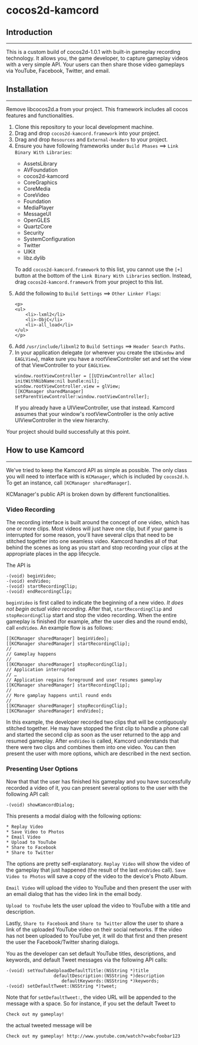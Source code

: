 # cocos2d-kamcord


## Introduction
----

This is a custom build of cocos2d-1.0.1 with built-in gameplay recording technology.
It allows you, the game developer, to capture gameplay videos with a very simple API.
Your users can then share those video gameplays via YouTube, Facebook, Twitter, and email.


## Installation
----

Remove libcocos2d.a from your project. This framework includes all cocos features and functionalities.

<ol>
<li>Clone this repository to your local development machine.</li>
<li>Drag and drop <code>cocos2d-kamcord.framework</code> into your project.</li>
<li>Drag and drop <code>Resources</code> and <code>External-headers</code> to your project.</li>
<li>Ensure you have following frameworks under <code>Build Phases</code> ==> <code>Link Binary With Libraries</code>:</li>
	<p>
	<ul>
        <li>AssetsLibrary</li>
        <li>AVFoundation</li>
        <li>cocos2d-kamcord</li>
        <li>CoreGraphics</li>
        <li>CoreMedia</li>
        <li>CoreVideo</li>
        <li>Foundation</li>
        <li>MediaPlayer</li>
        <li>MessageUI</li>
        <li>OpenGLES</li>
        <li>QuartzCore</li>
        <li>Security</li>
        <li>SystemConfiguration</li>
        <li>Twitter</li>
        <li>UIKit</li>
        <li>libz.dylib</li>
    </ul>
    </p>

<p>
To add <code>cocos2d-kamcord.framework</code> to this list, you cannot use the <code>[+]</code> button at the bottom of the <code>Link Binary With Libraries</code> section. Instead, drag <code>cocos2d-kamcord.framework</code> from your project to this list.
<p>

<li>Add the following to <code>Build Settings</code> ==> <code>Other Linker Flags</code>: </li>

    <p>
    <ul>
        <li>-lxml2</li>
        <li>-ObjC</li>
        <li>-all_load</li>
    </ul>
    </p>

<li>Add <code>/usr/include/libxml2</code> to <code>Build Settings</code> ==> <code>Header Search Paths</code>.</li>

<li>In your application delegate (or wherever you create the <code>UIWindow</code> and <code>EAGLView</code>), make sure you have a rootViewController set and set the view of that ViewController to your <code>EAGLView</code>.</li>

<p>
<pre><code>window.rootViewController = [[UIViewController alloc] initWithNibName:nil bundle:nil];
window.rootViewController.view = glView;
[[KCManager sharedManager] setParentViewController:window.rootViewController];</code></pre>
<p>

If you already have a UIViewController, use that instead. Kamcord assumes that your window's rootViewController is the only active UIViewController in the view hierarchy.
</ol>

Your project should build successfully at this point.

## How to use Kamcord
----

We've tried to keep the Kamcord API as simple as possible. The only class you will need to interface with is `KCManager`, which is included by `cocos2d.h`. To get an instance, call `[KCManager sharedManager]`.

KCManager's public API is broken down by different functionalities.

### Video Recording

The recording interface is built around the concept of one video, which has one or more clips. Most videos will just have one clip, but if your game is interrupted for some reason, you'll have several clips that need to be stitched together into one seamless video. Kamcord handles all of that behind the scenes as long as you start and stop recording your clips at the appropriate places in the app lifecycle.

The API is

    -(void) beginVideo;
    -(void) endVideo;
    -(void) startRecordingClip;
    -(void) endRecordingClip;

`beginVideo` is first called to indicate the beginning of a new video. *It does not begin actual video recording*. After that, `startRecordingClip` and `stopRecordingClip` start and stop the video recording. When the entire gameplay is finished (for example, after the user dies and the round ends), call `endVideo`. An example flow is as follows:

    [[KCManager sharedManager] beginVideo];
    [[KCManager sharedManager] startRecordingClip];
    //
    // Gameplay happens
    //
    [[KCManager sharedManager] stopRecordingClip];
    // Application interrupted
    // …
    // Application regains foreground and user resumes gameplay    
    [[KCManager sharedManager] startRecordingClip];
    // 
    // More gamplay happens until round ends
    //  
    [[KCManager sharedManager] stopRecordingClip];
    [[KCManager sharedManager] endVideo];

In this example, the developer recorded two clips that will be contiguously stitched together. He may have stopped the first clip to handle a phone call and started the second clip as soon as the user returned to the app and resumed gameplay. After `endVideo` is called, Kamcord understands that there were two clips and combines them into one video. You can then present the user with more options, which are described in the next section.


### Presenting User Options

Now that that the user has finished his gameplay and you have successfully recorded a video of it, you can present several options to the user with the following API call:

	-(void) showKamcordDialog;

This presents a modal dialog with the following options:

    * Replay Video
    * Save Video to Photos
    * Email Video
    * Upload to YouTube
    * Share to Facebook
    * Share to Twitter

The options are pretty self-explanatory. `Replay Video` will show the video of the gameplay that just happened (the result of the last `endVideo` call). `Save Video to Photos` will save a copy of the video to the device's Photo Album.

`Email Video` will upload the video to YouTube and then present the user with an email dialog that has the video link in the email body.

`Upload to YouTube` lets the user upload the video to YouTube with a title and description.

Lastly, `Share to Facebook` and `Share to Twitter` allow the user to share a link of the uploaded YouTube video on their social networks. If the video has not been uploaded to YouTube yet, it will do that first and then present the user the Facebook/Twitter sharing dialogs.

You as the developer can set default YouTube titles, descriptions, and keywords, and default Tweet messages via the following API calls:

    -(void) setYouTubeUploadDefaultTitle:(NSString *)title
                      defaultDescription:(NSString *)description
                         defaultKeywords:(NSString *)keywords;
    -(void) setDefaultTweet:(NSString *)tweet;

Note that for `setDefaultTweet:`, the video URL will be appended to the message with a space. So for instance, if you set the default Tweet to

`Check out my gameplay!`

the actual tweeted message will be

`Check out my gameplay! http://www.youtube.com/watch?v=abcfoobar123`

